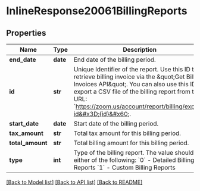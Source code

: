 # InlineResponse20061BillingReports

## Properties
Name | Type | Description | Notes
------------ | ------------- | ------------- | -------------
**end_date** | **date** | End date of the billing period. | [optional] 
**id** | **str** | Unique Identifier of the report. Use this ID to retrieve billing invoice via the &amp;quot;Get Billing Invoices API&amp;quot;.   You can also use this ID to export a CSV file of the billing report from this URL: &#x60;https://zoom.us/account/report/billing/export?id&#x3D;{id}&#x60;. | [optional] 
**start_date** | **date** | Start date of the billing period. | [optional] 
**tax_amount** | **str** | Total tax amount for this billing period. | [optional] 
**total_amount** | **str** | Total billing amount for this billing period. | [optional] 
**type** | **int** | Type of the billing report. The value should be either of the following:     &#x60;0&#x60; - Detailed Billing Reports &#x60;1&#x60; - Custom Billing Reports | [optional] 

[[Back to Model list]](../README.md#documentation-for-models) [[Back to API list]](../README.md#documentation-for-api-endpoints) [[Back to README]](../README.md)

